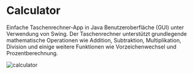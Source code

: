 # Calculator
Einfache Taschenrechner-App in Java
Benutzeroberfläche (GUI) unter Verwendung von Swing. 
Der Taschenrechner unterstützt grundlegende mathematische Operationen wie Addition,
Subtraktion, Multiplikation, Division und einige weitere Funktionen wie Vorzeichenwechsel und Prozentberechnung.

![calculator](https://github.com/Goku80/Rekursive-Kreise-Visualisierung/assets/100942501/198bac7e-f9b1-42a9-9eef-8c4b36158c93)

